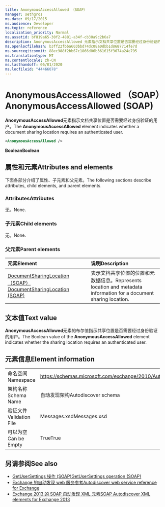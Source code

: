```yaml
---
title: AnonymousAccessAllowed （SOAP）
manager: sethgros
ms.date: 09/17/2015
ms.audience: Developer
ms.topic: reference
localization_priority: Normal
ms.assetid: bf819a65-30f2-4881-a34f-cb30a9c2b6a7
description: AnonymousAccessAllowed 元素指示文档共享位置是否需要经过身份验证的用户。
ms.openlocfilehash: b3ff22fbba603bbd74dc08a0dbb1d8687714fe7d
ms.sourcegitcommit: 88ec988f2bb67c1866d06b361615f3674a24e795
ms.translationtype: MT
ms.contentlocale: zh-CN
ms.lasthandoff: 06/01/2020
ms.locfileid: "44466078"
---
```

# <a name="anonymousaccessallowed-soap"></a><span data-ttu-id="6f1ef-103">AnonymousAccessAllowed （SOAP）</span><span class="sxs-lookup"><span data-stu-id="6f1ef-103">AnonymousAccessAllowed (SOAP)</span></span>

<span data-ttu-id="6f1ef-104">**AnonymousAccessAllowed**元素指示文档共享位置是否需要经过身份验证的用户。</span><span class="sxs-lookup"><span data-stu-id="6f1ef-104">The **AnonymousAccessAllowed** element indicates whether a document sharing location requires an authenticated user.</span></span> 
  
```XML
<AnonymousAccessAllowed /> 
```

 <span data-ttu-id="6f1ef-105">**Boolean**</span><span class="sxs-lookup"><span data-stu-id="6f1ef-105">**Boolean**</span></span>
## <a name="attributes-and-elements"></a><span data-ttu-id="6f1ef-106">属性和元素</span><span class="sxs-lookup"><span data-stu-id="6f1ef-106">Attributes and elements</span></span>

<span data-ttu-id="6f1ef-107">下面各部分介绍了属性、子元素和父元素。</span><span class="sxs-lookup"><span data-stu-id="6f1ef-107">The following sections describe attributes, child elements, and parent elements.</span></span>
  
### <a name="attributes"></a><span data-ttu-id="6f1ef-108">Attributes</span><span class="sxs-lookup"><span data-stu-id="6f1ef-108">Attributes</span></span>

<span data-ttu-id="6f1ef-109">无。</span><span class="sxs-lookup"><span data-stu-id="6f1ef-109">None.</span></span>
  
### <a name="child-elements"></a><span data-ttu-id="6f1ef-110">子元素</span><span class="sxs-lookup"><span data-stu-id="6f1ef-110">Child elements</span></span>

<span data-ttu-id="6f1ef-111">无。</span><span class="sxs-lookup"><span data-stu-id="6f1ef-111">None.</span></span>
  
### <a name="parent-elements"></a><span data-ttu-id="6f1ef-112">父元素</span><span class="sxs-lookup"><span data-stu-id="6f1ef-112">Parent elements</span></span>

|<span data-ttu-id="6f1ef-113">**元素**</span><span class="sxs-lookup"><span data-stu-id="6f1ef-113">**Element**</span></span>|<span data-ttu-id="6f1ef-114">**说明**</span><span class="sxs-lookup"><span data-stu-id="6f1ef-114">**Description**</span></span>|
|:-----|:-----|
|[<span data-ttu-id="6f1ef-115">DocumentSharingLocation （SOAP）</span><span class="sxs-lookup"><span data-stu-id="6f1ef-115">DocumentSharingLocation (SOAP)</span></span>](documentsharinglocation-soap.md) <br/> |<span data-ttu-id="6f1ef-116">表示文档共享位置的位置和元数据信息。</span><span class="sxs-lookup"><span data-stu-id="6f1ef-116">Represents location and metadata information for a document sharing location.</span></span>  <br/> |
   
## <a name="text-value"></a><span data-ttu-id="6f1ef-117">文本值</span><span class="sxs-lookup"><span data-stu-id="6f1ef-117">Text value</span></span>

<span data-ttu-id="6f1ef-118">**AnonymousAccessAllowed**元素的布尔值指示共享位置是否需要经过身份验证的用户。</span><span class="sxs-lookup"><span data-stu-id="6f1ef-118">The Boolean value of the **AnonymousAccessAllowed** element indicates whether the sharing location requires an authenticated user.</span></span> 
  
## <a name="element-information"></a><span data-ttu-id="6f1ef-119">元素信息</span><span class="sxs-lookup"><span data-stu-id="6f1ef-119">Element information</span></span>

|||
|:-----|:-----|
|<span data-ttu-id="6f1ef-120">命名空间</span><span class="sxs-lookup"><span data-stu-id="6f1ef-120">Namespace</span></span>  <br/> |https://schemas.microsoft.com/exchange/2010/Autodiscover  <br/> |
|<span data-ttu-id="6f1ef-121">架构名称</span><span class="sxs-lookup"><span data-stu-id="6f1ef-121">Schema Name</span></span>  <br/> |<span data-ttu-id="6f1ef-122">自动发现架构</span><span class="sxs-lookup"><span data-stu-id="6f1ef-122">Autodiscover schema</span></span>  <br/> |
|<span data-ttu-id="6f1ef-123">验证文件</span><span class="sxs-lookup"><span data-stu-id="6f1ef-123">Validation File</span></span>  <br/> |<span data-ttu-id="6f1ef-124">Messages.xsd</span><span class="sxs-lookup"><span data-stu-id="6f1ef-124">Messages.xsd</span></span>  <br/> |
|<span data-ttu-id="6f1ef-125">可以为空</span><span class="sxs-lookup"><span data-stu-id="6f1ef-125">Can be Empty</span></span>  <br/> |<span data-ttu-id="6f1ef-126">True</span><span class="sxs-lookup"><span data-stu-id="6f1ef-126">True</span></span>  <br/> |
   
## <a name="see-also"></a><span data-ttu-id="6f1ef-127">另请参阅</span><span class="sxs-lookup"><span data-stu-id="6f1ef-127">See also</span></span>

- [<span data-ttu-id="6f1ef-128">GetUserSettings 操作 (SOAP)</span><span class="sxs-lookup"><span data-stu-id="6f1ef-128">GetUserSettings operation (SOAP)</span></span>](getusersettings-operation-soap.md)
- [<span data-ttu-id="6f1ef-129">Exchange 的自动发现 web 服务参考</span><span class="sxs-lookup"><span data-stu-id="6f1ef-129">Autodiscover web service reference for Exchange</span></span>](autodiscover-web-service-reference-for-exchange.md)
- [<span data-ttu-id="6f1ef-130">Exchange 2013 的 SOAP 自动发现 XML 元素</span><span class="sxs-lookup"><span data-stu-id="6f1ef-130">SOAP Autodiscover XML elements for Exchange 2013</span></span>](soap-autodiscover-xml-elements-for-exchange-2013.md)

